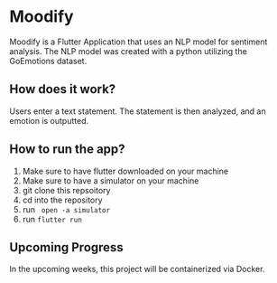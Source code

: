 # Moodify
Moodify is a Flutter Application that uses an NLP model for sentiment analysis. The NLP model was created with a python utilizing the GoEmotions dataset.
## How does it work?
Users enter a text statement. The statement is then analyzed, and an emotion is outputted.

## How to run the app?
1. Make sure to have flutter downloaded on your machine
2. Make sure to have a simulator on your machine
3. git clone this repsoitory
4. cd into the repository
5. run ``` open -a simulator```
6. run ```flutter run```


## Upcoming Progress
In the upcoming weeks, this project will be containerized via Docker.




